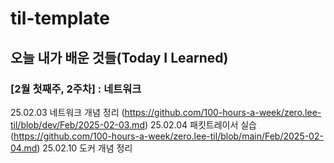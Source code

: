 # til-template

## 오늘 내가 배운 것들(Today I Learned)

### [2월 첫째주, 2주차] : 네트워크

25.02.03 네트워크 개념 정리 (https://github.com/100-hours-a-week/zero.lee-til/blob/dev/Feb/2025-02-03.md)
25.02.04 패킷트레이서 실습 (https://github.com/100-hours-a-week/zero.lee-til/blob/main/Feb/2025-02-04.md)
25.02.10 도커 개념 정리
